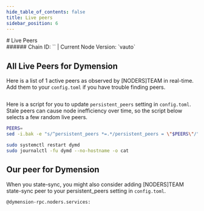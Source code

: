 ```yaml
---
hide_table_of_contents: false
title: Live peers
sidebar_position: 6
---
```


<div class="h1-with-icon icon-dymension">
# Live Peers
</div>
###### Chain ID: `` | Current Node Version: `vauto`

## All Live Peers for Dymension
Here is a list of 1 active peers as observed by [NODERS]TEAM in real-time. Add them to your `config.toml` if you have trouble finding peers.

```bash

```

Here is a script for you to update `persistent_peers` setting in `config.toml`. Stale peers can cause node inefficiency over time, so the script below selects a few random live peers.

```bash
PEERS=
sed -i.bak -e "s/^persistent_peers *=.*/persistent_peers = \"$PEERS\"/" ~/.dymension/config/config.toml

sudo systemctl restart dymd
sudo journalctl -fu dymd --no-hostname -o cat
```

## Our peer for Dymension
When you state-sync, you might also consider adding [NODERS]TEAM state-sync peer to your persistent_peers setting in `config.toml`.

```bash
@dymension-rpc.noders.services:
```
